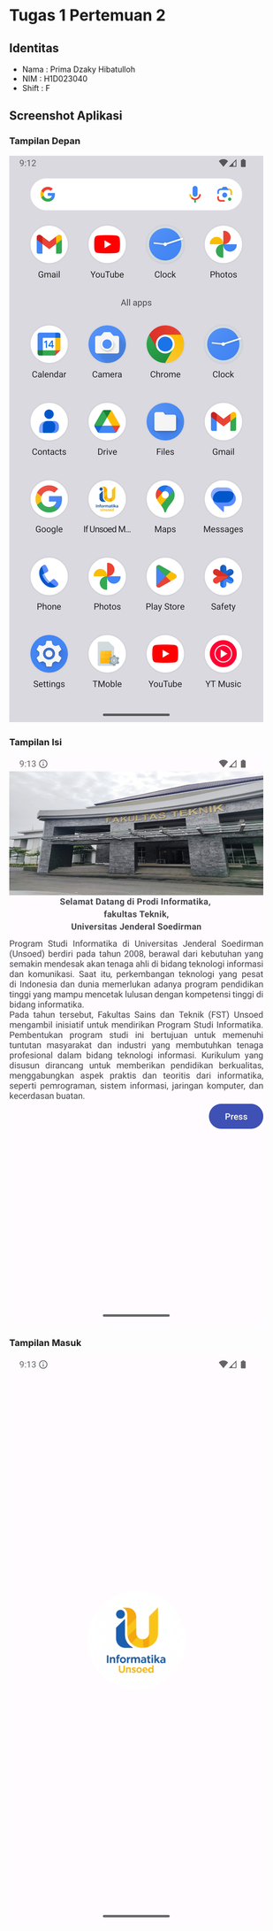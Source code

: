 # Tugas 1 Pertemuan 2

## Identitas
- Nama : Prima Dzaky Hibatulloh
- NIM  : H1D023040
- Shift : F

## Screenshot Aplikasi

### Tampilan Depan
![Tampilan Depan](tampilan-depan.png)

### Tampilan Isi
![Tampilan Isi](tampilan-isi.png)

### Tampilan Masuk
![Tampilan Masuk](tampilan-masuk.png)
